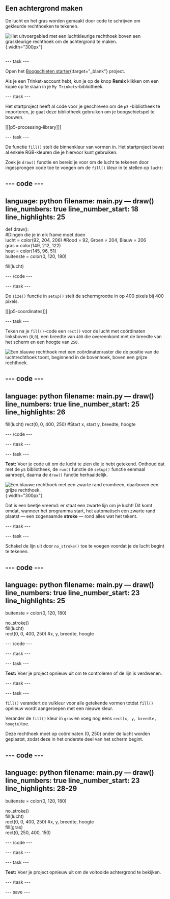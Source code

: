## Een achtergrond maken

<div style="display: flex; flex-wrap: wrap">
<div style="flex-basis: 200px; flex-grow: 1; margin-right: 15px;">
De lucht en het gras worden gemaakt door code te schrijven om gekleurde rechthoeken te tekenen.
</div>
<div>

![Het uitvoergebied met een luchtkleurige rechthoek boven een graskleurige rechthoek om de achtergrond te maken.](images/background.png){:width="300px"}

</div>
</div>

--- task ---

Open het [Boogschieten starter](https://trinket.io/python/9973649e5c){:target="_blank"} project.

Als je een Trinket-account hebt, kun je op de knop **Remix** klikken om een kopie op te slaan in je `My Trinkets`-bibliotheek.

--- /task ---

Het startproject heeft al code voor je geschreven om de `p5` -bibliotheek te importeren, je gaat deze bibliotheek gebruiken om je boogschietspel te bouwen.

[[[p5-processing-library]]]

--- task ---

De functie `fill()` stelt de binnenkleur van vormen in. Het startproject bevat al enkele RGB-kleuren die je hiervoor kunt gebruiken.

Zoek je `draw()` functie en bereid je voor om de lucht te tekenen door ingesprongen code toe te voegen om de `fill()` kleur in te stellen op `lucht`:

--- code ---
---
language: python filename: main.py — draw() line_numbers: true line_number_start: 18
line_highlights: 25
---

def draw():     
#Dingen die je in elk frame moet doen     
lucht = color(92, 204, 206) #Rood = 92, Groen = 204, Blauw = 206     
gras = color(149, 212, 122)     
hout = color(145, 96, 51)     
buitenste = color(0, 120, 180)

  fill(lucht)

--- /code ---

--- /task ---

De `size()` functie in `setup()` stelt de schermgrootte in op 400 pixels bij 400 pixels.

[[[p5-coordinates]]]

--- task ---

Teken na je `fill()`-code een `rect()` voor de lucht met coördinaten linksboven (`0`,`0`), een breedte van `400` die overeenkomt met de breedte van het scherm en een hoogte van `250`.

![Een blauwe rechthoek met een coördinatenraster die de positie van de luchtrechthoek toont, beginnend in de bovenhoek, boven een grijze rechthoek.](images/sky_coords.png)

--- code ---
---
language: python filename: main.py — draw() line_numbers: true line_number_start: 25
line_highlights: 26
---

  fill(lucht) rect(0, 0, 400, 250) #Start x, start y, breedte, hoogte

--- /code ---

--- /task ---

--- task ---

**Test:** Voer je code uit om de lucht te zien die je hebt getekend. Onthoud dat met de `p5` bibliotheek, de `run()` functie de `setup()` functie eenmaal aanroept, daarna de `draw()` functie herhaaldelijk.

![Een blauwe rechthoek met een zwarte rand eromheen, daarboven een grijze rechthoek.](images/sky_stroke.png){:width="300px"}

Dat is een beetje vreemd: er staat een zwarte lijn om je lucht! Dit komt omdat, wanneer het programma start, het automatisch een zwarte rand plaatst — een zogenaamde **stroke** — rond alles wat het tekent.

--- /task ---

--- task ---

Schakel de lijn uit door `no_stroke()` toe te voegen voordat je de lucht begint te tekenen.

--- code ---
---
language: python filename: main.py — draw() line_numbers: true line_number_start: 23
line_highlights: 25
---

  buitenste = color(0, 120, 180)

  no_stroke()   
fill(lucht)   
rect(0, 0, 400, 250) #x, y, breedte, hoogte

--- /code ---

--- /task ---

--- task ---

**Test:** Voer je project opnieuw uit om te controleren of de lijn is verdwenen.

--- /task ---

--- task ---

`fill()` verandert de vulkleur voor alle getekende vormen totdat `fill()` opnieuw wordt aangeroepen met een nieuwe kleur.

Verander de `fill()` kleur in `gras` en voeg nog eens `rect(x, y, breedte, hoogte)`toe.

Deze rechthoek moet op coördinaten (0, 250) onder de lucht worden geplaatst, zodat deze in het onderste deel van het scherm begint.

--- code ---
---
language: python filename: main.py — draw() line_numbers: true line_number_start: 23
line_highlights: 28-29
---

  buitenste = color(0, 120, 180)

  no_stroke()     
fill(lucht)     
rect(0, 0, 400, 250) #x, y, breedte, hoogte    
fill(gras)    
rect(0, 250, 400, 150)

--- /code ---

--- /task ---

--- task ---

**Test:** Voer je project opnieuw uit om de voltooide achtergrond te bekijken.

--- /task ---

--- save ---

